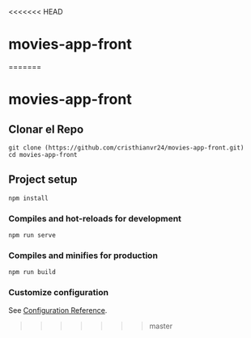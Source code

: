 <<<<<<< HEAD
# movies-app-front
=======
# movies-app-front

## Clonar el Repo 
```
git clone (https://github.com/cristhianvr24/movies-app-front.git)
cd movies-app-front 
```

## Project setup
```
npm install
```

### Compiles and hot-reloads for development
```
npm run serve
```

### Compiles and minifies for production
```
npm run build
```

### Customize configuration
See [Configuration Reference](https://cli.vuejs.org/config/).

>>>>>>> master
